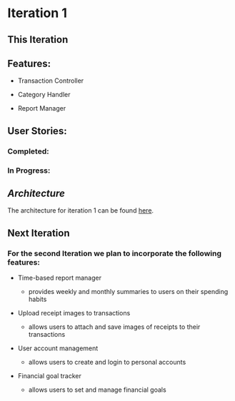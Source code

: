 # Iteration 1
## This Iteration

## Features:

* Transaction Controller

* Category Handler

* Report Manager

## User Stories:

### Completed:



### In Progress:



## *Architecture*
The architecture for iteration 1 can be found [here](./docs/Architecture_Diagram_Iteration1.pdf).

## Next Iteration

### For the second Iteration we plan to incorporate the following features:

* Time-based report manager
    - provides weekly and monthly summaries to users on their spending habits

* Upload receipt images to transactions
    - allows users to attach and save images of receipts to their transactions

* User account management
    - allows users to create and login to personal accounts

* Financial goal tracker
    - allows users to set and manage financial goals


